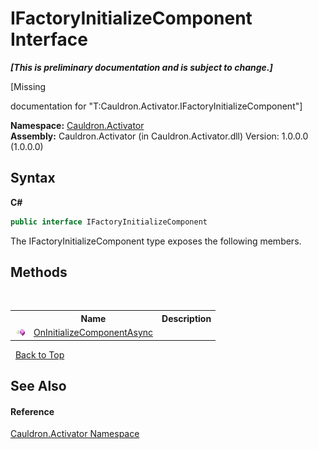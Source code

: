 # IFactoryInitializeComponent Interface
 _**\[This is preliminary documentation and is subject to change.\]**_

\[Missing <summary> documentation for "T:Cauldron.Activator.IFactoryInitializeComponent"\]

**Namespace:**&nbsp;<a href="N_Cauldron_Activator">Cauldron.Activator</a><br />**Assembly:**&nbsp;Cauldron.Activator (in Cauldron.Activator.dll) Version: 1.0.0.0 (1.0.0.0)

## Syntax

**C#**<br />
``` C#
public interface IFactoryInitializeComponent
```

The IFactoryInitializeComponent type exposes the following members.


## Methods
&nbsp;<table><tr><th></th><th>Name</th><th>Description</th></tr><tr><td>![Public method](media/pubmethod.gif "Public method")</td><td><a href="M_Cauldron_Activator_IFactoryInitializeComponent_OnInitializeComponentAsync">OnInitializeComponentAsync</a></td><td /></tr></table>&nbsp;
<a href="#ifactoryinitializecomponent-interface">Back to Top</a>

## See Also


#### Reference
<a href="N_Cauldron_Activator">Cauldron.Activator Namespace</a><br />